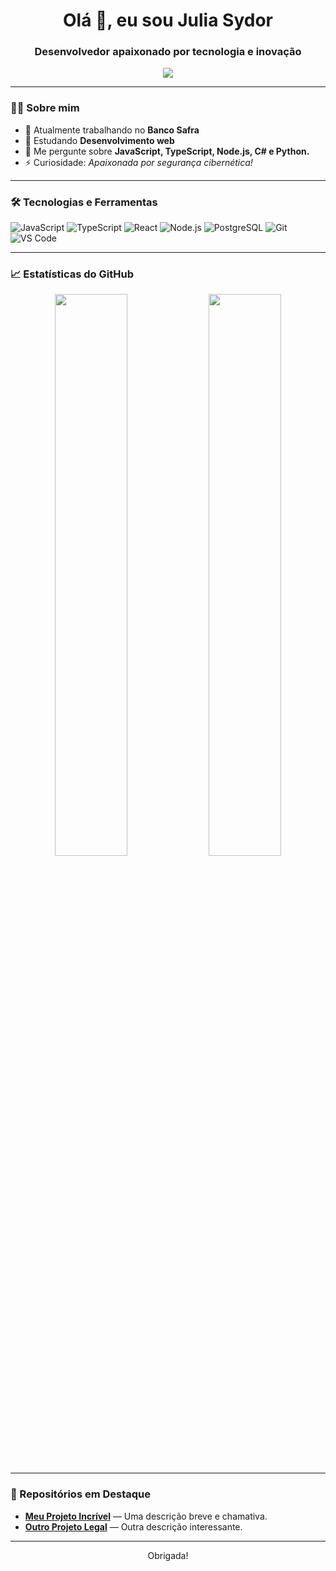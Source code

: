 <h1 align="center">Olá 👋, eu sou Julia Sydor</h1>
<h3 align="center">Desenvolvedor apaixonado por tecnologia e inovação</h3>

<p align="center">
  <a href="https://www.linkedin.com/in/julia-sydor-892977262" target="_blank">
    <img src="https://img.shields.io/badge/-LinkedIn-0A66C2?style=for-the-badge&logo=linkedin&logoColor=white" />
  </a>
</p>

---

### 🧑‍💻 Sobre mim

- 🔭 Atualmente trabalhando no **Banco Safra**
- 🌱 Estudando **Desenvolvimento web**
- 💬 Me pergunte sobre **JavaScript, TypeScript, Node.js, C# e Python.**
- ⚡ Curiosidade: *Apaixonada por segurança cibernética!*

---

### 🛠️ Tecnologias e Ferramentas

![JavaScript](https://img.shields.io/badge/-JavaScript-black?style=flat-square&logo=javascript)
![TypeScript](https://img.shields.io/badge/-TypeScript-3178C6?style=flat-square&logo=typescript)
![React](https://img.shields.io/badge/-React-61DAFB?style=flat-square&logo=react)
![Node.js](https://img.shields.io/badge/-Node.js-339933?style=flat-square&logo=node.js)
![PostgreSQL](https://img.shields.io/badge/-PostgreSQL-336791?style=flat-square&logo=postgresql)
![Git](https://img.shields.io/badge/-Git-F05032?style=flat-square&logo=git)
![VS Code](https://img.shields.io/badge/-VS%20Code-007ACC?style=flat-square&logo=visual-studio-code)

---

### 📈 Estatísticas do GitHub

<p align="center">
  <img width="48%" src="https://github.com/juliasydor/wePlayReact" />
  <img width="48%" src="https://github-readme-streak-stats.herokuapp.com/?user=seu-usuario&theme=tokyonight" />
</p>

---

### 📂 Repositórios em Destaque

- [**Meu Projeto Incrível**](https://github.com/seu-usuario/repositorio) — Uma descrição breve e chamativa.
- [**Outro Projeto Legal**](https://github.com/seu-usuario/repositorio2) — Outra descrição interessante.

---

<p align="center">Obrigada!</p>
